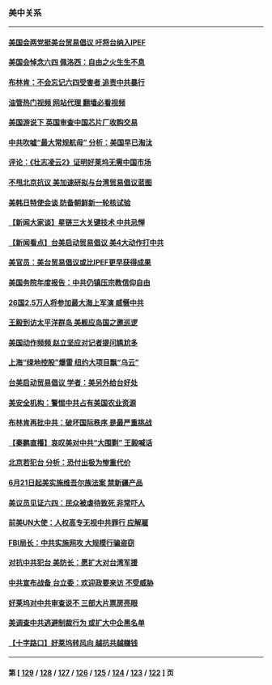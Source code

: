 ### 美中关系
---
#### [美国会两党挺美台贸易倡议 吁将台纳入IPEF](../../pages/nf1412576/n13752060.md?06041645) 
#### [美国会悼念六四 佩洛西：自由之火生生不息](../../pages/nf1412576/n13752143.md?06041645) 
#### [布林肯：不会忘记六四受害者 追责中共暴行](../../pages/nf1412576/n13752030.md?06041645) 
#### [油管热门视频 网站代理 翻墙必看视频](http://209.222.30.114:81/youtube.html?06041645)
#### [美国游说下 英国审查中国芯片厂收购交易](../../pages/nf1412576/n13751935.md?06041645) 
#### [中共吹嘘“最大常规航母” 分析：美国早已淘汰](../../pages/nf1412576/n13751624.md?06041645) 
#### [评论：《壮志凌云2》证明好莱坞无需中国市场](../../pages/nf1412576/n13751832.md?06041645) 
#### [不甩北京抗议 美加速研拟与台湾贸易倡议蓝图](../../pages/nf1412576/n13751642.md?06041645) 
#### [美韩日特使会谈 防备朝鲜新一轮核试验](../../pages/nf1412576/n13751641.md?06041645) 
#### [【新闻大家谈】星链三大关键技术 中共忌惮](../../pages/nf1412576/n13751708.md?06041645) 
#### [【新闻看点】台美启动贸易倡议 美4大动作打中共](../../pages/nf1412576/n13751273.md?06041645) 
#### [美官员：美台贸易倡议或比IPEF更早获得成果](../../pages/nf1412576/n13751454.md?06041645) 
#### [美国务院年度报告：中共仍镇压宗教信仰自由](../../pages/nf1412576/n13751412.md?06041645) 
#### [26国2.5万人将参加最大海上军演 威慑中共](../../pages/nf1412576/n13751040.md?06041645) 
#### [王毅到访太平洋群岛 美舰应岛国之邀巡逻](../../pages/nf1412576/n13751112.md?06041645) 
#### [美国动作频频 赵立坚应对记者提问尴尬多](../../pages/nf1412576/n13751169.md?06041645) 
#### [上海“绿地控股”爆雷 纽约大项目飘“乌云”](../../pages/nf1412576/n13750699.md?06041645) 
#### [台美启动贸易倡议 学者：美另外给台好处](../../pages/nf1412576/n13751031.md?06041645) 
#### [美安全机构：警惕中共占有美国农业资源](../../pages/nf1412576/n13750598.md?06041645) 
#### [布林肯再批中共：破坏国际秩序 是最严重挑战](../../pages/nf1412576/n13750512.md?06041645) 
#### [【秦鹏直播】哀叹美对中共“大围剿” 王毅喊话](../../pages/nf1412576/n13750478.md?06041645) 
#### [北京若犯台 分析：恐付出极为惨重代价](../../pages/nf1412576/n13750116.md?06041645) 
#### [6月21日起美实施维吾尔族法案 禁新疆产品](../../pages/nf1412576/n13750423.md?06041645) 
#### [美议员见证六四：民众被虐待致死 非常吓人](../../pages/nf1412576/n13750329.md?06041645) 
#### [前美UN大使：人权高专无视中共罪行 应解雇](../../pages/nf1412576/n13750132.md?06041645) 
#### [FBI局长：中共实施网攻 大规模行骗盗窃](../../pages/nf1412576/n13750396.md?06041645) 
#### [对抗中共犯台 美防长：愿扩大对台湾军援](../../pages/nf1412576/n13750304.md?06041645) 
#### [中共宣布战备 台立委：欢迎政要来访 不受威胁](../../pages/nf1412576/n13750194.md?06041645) 
#### [好莱坞对中共审查说不 三部大片票房亮眼](../../pages/nf1412576/n13749548.md?06041645) 
#### [美调查中共逃避制裁行为 或扩大中企黑名单](../../pages/nf1412576/n13749587.md?06041645) 
#### [【十字路口】好莱坞转风向 越抗共越赚钱](../../pages/nf1412576/n13749358.md?06041645) 

---
#### 第 [ [129](./129.md?06041645) / [128](./128.md?06041645) / [127](./127.md?06041645) / [126](./126.md?06041645) / [125](./125.md?06041645) / [124](./124.md?06041645) / [123](./123.md?06041645) / [122](./122.md?06041645) ] 页
